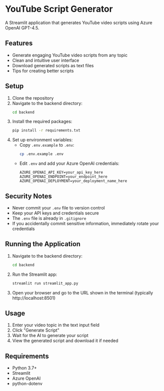 # YouTube Script Generator

A Streamlit application that generates YouTube video scripts using Azure OpenAI GPT-4.5.

## Features

- Generate engaging YouTube video scripts from any topic
- Clean and intuitive user interface
- Download generated scripts as text files
- Tips for creating better scripts

## Setup

1. Clone the repository
2. Navigate to the backend directory:
   ```bash
   cd backend
   ```
3. Install the required packages:
   ```bash
   pip install -r requirements.txt
   ```
4. Set up environment variables:
   - Copy `.env.example` to `.env`:
     ```bash
     cp .env.example .env
     ```
   - Edit `.env` and add your Azure OpenAI credentials:
     ```
     AZURE_OPENAI_API_KEY=your_api_key_here
     AZURE_OPENAI_ENDPOINT=your_endpoint_here
     AZURE_OPENAI_DEPLOYMENT=your_deployment_name_here
     ```

## Security Notes

- Never commit your `.env` file to version control
- Keep your API keys and credentials secure
- The `.env` file is already in `.gitignore`
- If you accidentally commit sensitive information, immediately rotate your credentials

## Running the Application

1. Navigate to the backend directory:
   ```bash
   cd backend
   ```
2. Run the Streamlit app:
   ```bash
   streamlit run streamlit_app.py
   ```
3. Open your browser and go to the URL shown in the terminal (typically http://localhost:8501)

## Usage

1. Enter your video topic in the text input field
2. Click "Generate Script"
3. Wait for the AI to generate your script
4. View the generated script and download it if needed

## Requirements

- Python 3.7+
- Streamlit
- Azure OpenAI
- python-dotenv
